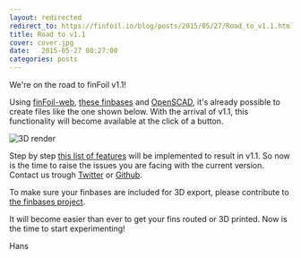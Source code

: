 ```yaml
---
layout: redirected
redirect_to: https://finfoil.io/blog/posts/2015/05/27/Road_to_v1.1.html
title: Road to v1.1
cover: cover.jpg
date:   2015-05-27 08:27:00
categories: posts
---
```


We're on the road to finFoil v1.1!

Using [finFoil-web](http://hrobeers.github.io/finfoil-web/), [these finbases](https://github.com/hrobeers/finbases) and [OpenSCAD](http://www.openscad.org/), it's already possible to create files like the one shown below. With the arrival of v1.1, this functionality will become available at the click of a button.

![3D render](http://hrobeers.be/images/finfoil/mesh_USbox.png)

Step by step [this list of features](https://github.com/hrobeers/finFoil/milestones/v1.1.0) will be implemented to result in v1.1. So now is the time to raise the issues you are facing with the current version. Contact us trough [Twitter](https://twitter.com/finfoil) or [Github](https://github.com/hrobeers/finFoil).

To make sure your finbases are included for 3D export, please contribute to [the finbases project](https://github.com/hrobeers/finbases).

It will become easier than ever to get your fins routed or 3D printed.
Now is the time to start experimenting!

Hans
